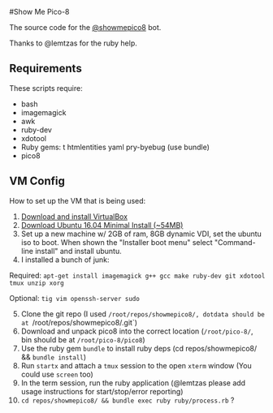 #Show Me Pico-8

The source code for the [@showmepico8](http://twitter.com/showmepico8) bot.

Thanks to @lemtzas for the ruby help.

## Requirements

These scripts require:
* bash
* imagemagick
* awk
* ruby-dev
* xdotool
* Ruby gems: t htmlentities yaml pry-byebug (use bundle)
* pico8

## VM Config

How to set up the VM that is being used:

1. [Download and install VirtualBox](https://www.virtualbox.org/wiki/Downloads)
2. [Download Ubuntu 16.04 Minimal Install (~54MB)](http://archive.ubuntu.com/ubuntu/dists/xenial/main/installer-amd64/current/images/netboot/mini.iso)
3. Set up a new machine w/ 2GB of ram, 8GB dynamic VDI, set the ubuntu iso to boot. When shown the "Installer boot menu" select "Command-line install" and install ubuntu.
4. I installed a bunch of junk:

Required: `apt-get install imagemagick g++ gcc make ruby-dev git xdotool tmux unzip xorg`

Optional: `tig vim openssh-server sudo`

5. Clone the git repo (I used `/root/repos/showmepico8/, dotdata should be at `/root/repos/showmepico8/.git`)
6. Download and unpack pico8 into the correct location (`/root/pico-8/`, bin should be at `/root/pico-8/pico8`)
7. Use the ruby gem `bundle` to install ruby deps (cd repos/showmepico8/ && `bundle install`)
8. Run `startx` and attach a `tmux` session to the open `xterm` window (You could use `screen` too)
9. In the term session, run the ruby application (@lemtzas please add usage instructions for start/stop/error reporting)
10. `cd repos/showmepico8/ && bundle exec ruby ruby/process.rb` ?

